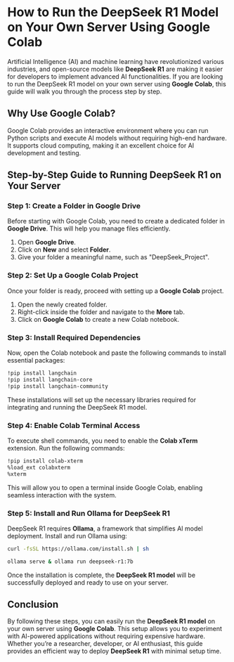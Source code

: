 # How to Run the DeepSeek R1 Model on Your Own Server Using Google Colab

Artificial Intelligence (AI) and machine learning have revolutionized various industries, and open-source models like **DeepSeek R1** are making it easier for developers to implement advanced AI functionalities. If you are looking to run the DeepSeek R1 model on your own server using **Google Colab**, this guide will walk you through the process step by step.

## Why Use Google Colab?
Google Colab provides an interactive environment where you can run Python scripts and execute AI models without requiring high-end hardware. It supports cloud computing, making it an excellent choice for AI development and testing.

## Step-by-Step Guide to Running DeepSeek R1 on Your Server

### Step 1: Create a Folder in Google Drive
Before starting with Google Colab, you need to create a dedicated folder in **Google Drive**. This will help you manage files efficiently.

1. Open **Google Drive**.
2. Click on **New** and select **Folder**.
3. Give your folder a meaningful name, such as "DeepSeek_Project".

### Step 2: Set Up a Google Colab Project
Once your folder is ready, proceed with setting up a **Google Colab** project.

1. Open the newly created folder.
2. Right-click inside the folder and navigate to the **More** tab.
3. Click on **Google Colab** to create a new Colab notebook.

### Step 3: Install Required Dependencies
Now, open the Colab notebook and paste the following commands to install essential packages:

```sh
!pip install langchain  
!pip install langchain-core  
!pip install langchain-community  
```

These installations will set up the necessary libraries required for integrating and running the DeepSeek R1 model.

### Step 4: Enable Colab Terminal Access
To execute shell commands, you need to enable the **Colab xTerm** extension. Run the following commands:

```sh
!pip install colab-xterm  
%load_ext colabxterm  
%xterm  
```

This will allow you to open a terminal inside Google Colab, enabling seamless interaction with the system.

### Step 5: Install and Run Ollama for DeepSeek R1
DeepSeek R1 requires **Ollama**, a framework that simplifies AI model deployment. Install and run Ollama using:

```sh
curl -fsSL https://ollama.com/install.sh | sh  

ollama serve & ollama run deepseek-r1:7b  
```

Once the installation is complete, the **DeepSeek R1 model** will be successfully deployed and ready to use on your server.

## Conclusion
By following these steps, you can easily run the **DeepSeek R1 model** on your own server using **Google Colab**. This setup allows you to experiment with AI-powered applications without requiring expensive hardware. Whether you’re a researcher, developer, or AI enthusiast, this guide provides an efficient way to deploy **DeepSeek R1** with minimal setup time.
